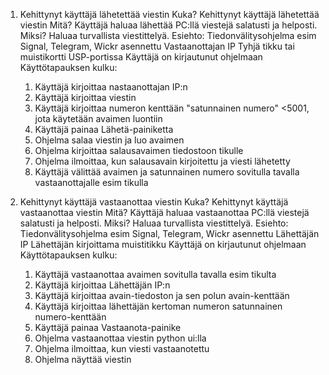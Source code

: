 1. Kehittynyt käyttäjä lähetettää viestin
Kuka?
	Kehittynyt käyttäjä lähetettää viestin
Mitä?
	Käyttäjä haluaa lähettää PC:llä viestejä salatusti ja helposti.
Miksi?
	Haluaa turvallista viestittelyä.
Esiehto:
	Tiedonvälitysohjelma esim Signal, Telegram, Wickr asennettu
	Vastaanottajan IP
	Tyhjä tikku tai muistikortti USP-portissa
	Käyttäjä on kirjautunut ohjelmaan
Käyttötapauksen kulku:
	1. Käyttäjä kirjoittaa nastaanottajan IP:n
	2. Käyttäjä kirjoittaa viestin
	3. Käyttäjä kirjoittaa numeron kenttään "satunnainen numero" <5001, jota käytetään avaimen luontiin
	4. Käyttäjä painaa Lähetä-painiketta
	5. Ohjelma salaa viestin ja luo avaimen
	6. Ohjelma kirjoittaa salausavaimen tiedostoon tikulle
 	7. Ohjelma ilmoittaa, kun salausavain kirjoitettu ja viesti lähetetty 
 	8. Käyttäjä välittää avaimen ja satunnainen numero sovitulla tavalla vastaanottajalle esim tikulla
	

3.  Kehittynyt käyttäjä vastaanottaa viestin
Kuka?
	Kehittynyt käyttäjä vastaanottaa viestin
Mitä?
	Käyttäjä haluaa vastaanottaa PC:llä viestejä salatusti ja helposti.
Miksi?
	Haluaa turvallista viestittelyä.
Esiehto:
	Tiedonvälitysohjelma esim Signal, Telegram, Wickr asennettu
   	Lähettäjän IP
    	Lähettäjän kirjoittama muistitikku
    	Käyttäjä on kirjautunut ohjelmaan
Käyttötapauksen kulku:
	1. Käyttäjä vastaanottaa avaimen sovitulla tavalla esim tikulta
 	2. Käyttäjä kirjoittaa Lähettäjän IP:n
 	3. Käyttäjä kirjoittaa avain-tiedoston ja sen polun avain-kenttään
  	4. Käyttäjä kirjoittaa lähettäjän kertoman numeron satunnainen numero-kenttään
  	5. Käyttäjä painaa Vastaanota-painike
   	6. Ohjelma vastaanottaa viestin python ui:lla
	7. Ohjelma ilmoittaa, kun viesti vastaanotettu
 	8. Ohjelma näyttää viestin

 
  	   
